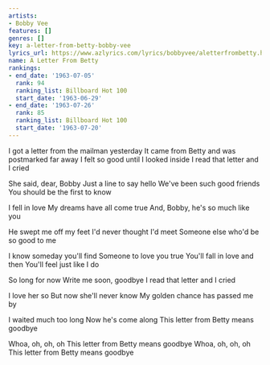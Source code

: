 ```yaml
---
artists:
- Bobby Vee
features: []
genres: []
key: a-letter-from-betty-bobby-vee
lyrics_url: https://www.azlyrics.com/lyrics/bobbyvee/aletterfrombetty.html
name: A Letter From Betty
rankings:
- end_date: '1963-07-05'
  rank: 94
  ranking_list: Billboard Hot 100
  start_date: '1963-06-29'
- end_date: '1963-07-26'
  rank: 85
  ranking_list: Billboard Hot 100
  start_date: '1963-07-20'
---
```


I got a letter from the mailman yesterday
It came from Betty and was postmarked far away
I felt so good until I looked inside
I read that letter and I cried

She said, dear, Bobby
Just a line to say hello
We've been such good friends
You should be the first to know

I fell in love
My dreams have all come true
And, Bobby, he's so much like you

He swept me off my feet
I'd never thought I'd meet
Someone else who'd be so good to me

I know someday you'll find
Someone to love you true
You'll fall in love and then
You'll feel just like I do

So long for now
Write me soon, goodbye
I read that letter and I cried

I love her so
But now she'll never know
My golden chance has passed me by

I waited much too long
Now he's come along
This letter from Betty means goodbye

Whoa, oh, oh, oh
This letter from Betty means goodbye
Whoa, oh, oh, oh
This letter from Betty means goodbye



